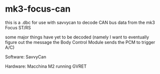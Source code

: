 # mk3-focus-can
this is a .dbc for use with savvycan to decode CAN bus data from the mk3 Focus ST/RS 

some major things have yet to be decoded (namely I want to eventually figure out the message the Body Control Module sends the PCM to trigger A/C)

Software: SavvyCan 

Hardware: Macchina M2 running GVRET
